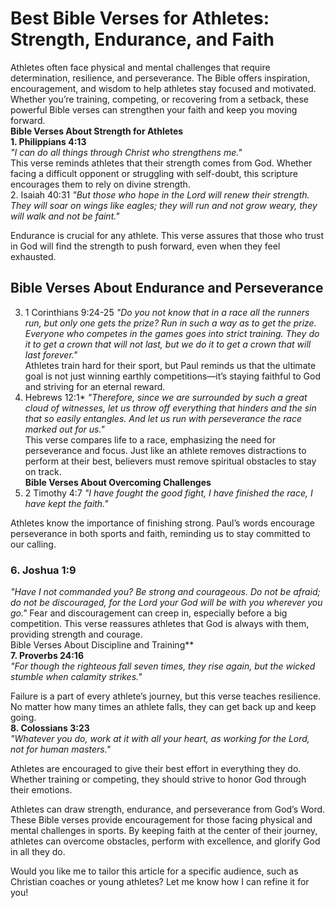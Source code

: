 # **Best Bible Verses for Athletes: Strength, Endurance, and Faith**  

Athletes often face physical and mental challenges that require determination, resilience, and perseverance. The Bible offers inspiration, encouragement, and wisdom to help athletes stay focused and motivated. Whether you’re training, competing, or recovering from a setback, these powerful Bible verses can strengthen your faith and keep you moving forward.  
**Bible Verses About Strength for Athletes**  
 **1. Philippians 4:13**  
*"I can do all things through Christ who strengthens me."*  
This verse reminds athletes that their strength comes from God. Whether facing a difficult opponent or struggling with self-doubt, this scripture encourages them to rely on divine strength.  
2. Isaiah 40:31
*"But those who hope in the Lord will renew their strength. They will soar on wings like eagles; they will run and not grow weary, they will walk and not be faint."*  

Endurance is crucial for any athlete. This verse assures that those who trust in God will find the strength to push forward, even when they feel exhausted.  

## **Bible Verses About Endurance and Perseverance**  

3. 1 Corinthians 9:24-25 
*"Do you not know that in a race all the runners run, but only one gets the prize? Run in such a way as to get the prize. Everyone who competes in the games goes into strict training. They do it to get a crown that will not last, but we do it to get a crown that will last forever."*  
Athletes train hard for their sport, but Paul reminds us that the ultimate goal is not just winning earthly competitions—it’s staying faithful to God and striving for an eternal reward.  
4. Hebrews 12:1*
*"Therefore, since we are surrounded by such a great cloud of witnesses, let us throw off everything that hinders and the sin that so easily entangles. And let us run with perseverance the race marked out for us."*  
This verse compares life to a race, emphasizing the need for perseverance and focus. Just like an athlete removes distractions to perform at their best, believers must remove spiritual obstacles to stay on track.  
 **Bible Verses About Overcoming Challenges** 
5. 2 Timothy 4:7
*"I have fought the good fight, I have finished the race, I have kept the faith."*  

Athletes know the importance of finishing strong. Paul’s words encourage perseverance in both sports and faith, reminding us to stay committed to our calling.  

### **6. Joshua 1:9**  
*"Have I not commanded you? Be strong and courageous. Do not be afraid; do not be discouraged, for the Lord your God will be with you wherever you go."*  Fear and discouragement can creep in, especially before a big competition. This verse reassures athletes that God is always with them, providing strength and courage.  
Bible Verses About Discipline and Training**  
 **7. Proverbs 24:16**  
*"For though the righteous fall seven times, they rise again, but the wicked stumble when calamity strikes."*  

Failure is a part of every athlete’s journey, but this verse teaches resilience. No matter how many times an athlete falls, they can get back up and keep going.  
 **8. Colossians 3:23**  
*"Whatever you do, work at it with all your heart, as working for the Lord, not for human masters."*  

Athletes are encouraged to give their best effort in everything they do. Whether training or competing, they should strive to honor God through their emotions.

Athletes can draw strength, endurance, and perseverance from God’s Word. These Bible verses provide encouragement for those facing physical and mental challenges in sports. By keeping faith at the center of their journey, athletes can overcome obstacles, perform with excellence, and glorify God in all they do.  

Would you like me to tailor this article for a specific audience, such as Christian coaches or young athletes? Let me know how I can refine it for you!
